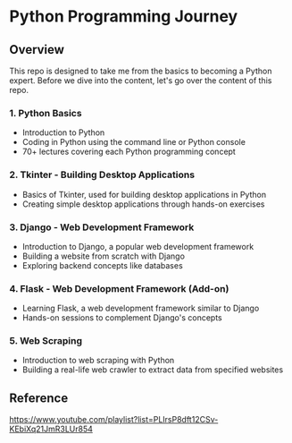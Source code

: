 # Python Programming Journey

## Overview
This repo is designed to take me from the basics to becoming a Python expert. Before we dive into the content, let's go over the content of this repo.

### 1. Python Basics
- Introduction to Python
- Coding in Python using the command line or Python console
- 70+ lectures covering each Python programming concept

### 2. Tkinter - Building Desktop Applications
- Basics of Tkinter, used for building desktop applications in Python
- Creating simple desktop applications through hands-on exercises

### 3. Django - Web Development Framework
- Introduction to Django, a popular web development framework
- Building a website from scratch with Django
- Exploring backend concepts like databases

### 4. Flask - Web Development Framework (Add-on)
- Learning Flask, a web development framework similar to Django
- Hands-on sessions to complement Django's concepts

### 5. Web Scraping
- Introduction to web scraping with Python
- Building a real-life web crawler to extract data from specified websites

## Reference 
https://www.youtube.com/playlist?list=PLIrsP8dft12CSv-KEbiXq21JmR3LUr854
